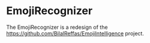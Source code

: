 # EmojiRecognizer

The EmojiRecognizer is a redesign of the  https://github.com/BilalReffas/EmojiIntelligence project.

